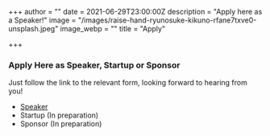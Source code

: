 +++
author = ""
date = 2021-06-29T23:00:00Z
description = "Apply here as a Speaker!"
image = "/images/raise-hand-ryunosuke-kikuno-rfane7txve0-unsplash.jpeg"
image_webp = ""
title = "Apply"

+++
### Apply Here as Speaker, Startup or Sponsor

Just follow the link to the relevant form, looking forward to hearing from you!

* [Speaker](https://docs.google.com/forms/d/e/1FAIpQLSeqY0hZAerXLE9W9h-FFKsWMYPcsfCPeIOUjcCSEAB8agoy4w/viewform)
* Startup (In preparation)
* Sponsor (In preparation)